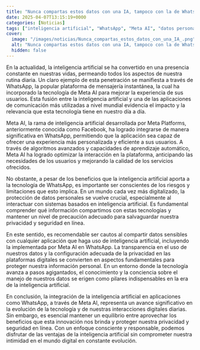 ```yaml
---
title: "Nunca compartas estos datos con una IA, tampoco con la de WhatsApp"
date: 2025-04-07T13:15:19+0000
categories: [Noticias]
tags: ["inteligencia artificial", "WhatsApp", "Meta AI", "datos personales", "privacidad", "seguridad", "tecnología."]
cover:
  image: "/images/noticias/Nunca_compartas_estos_datos_con_una_IA_.png"
  alt: "Nunca compartas estos datos con una IA, tampoco con la de WhatsApp"
  hidden: false
---
```


En la actualidad, la inteligencia artificial se ha convertido en una presencia constante en nuestras vidas, permeando todos los aspectos de nuestra rutina diaria. Un claro ejemplo de esta penetración se manifiesta a través de WhatsApp, la popular plataforma de mensajería instantánea, la cual ha incorporado la tecnología de Meta AI para mejorar la experiencia de sus usuarios. Esta fusión entre la inteligencia artificial y una de las aplicaciones de comunicación más utilizadas a nivel mundial evidencia el impacto y la relevancia que esta tecnología tiene en nuestro día a día.

Meta AI, la rama de inteligencia artificial desarrollada por Meta Platforms, anteriormente conocida como Facebook, ha logrado integrarse de manera significativa en WhatsApp, permitiendo que la aplicación sea capaz de ofrecer una experiencia más personalizada y eficiente a sus usuarios. A través de algoritmos avanzados y capacidades de aprendizaje automático, Meta AI ha logrado optimizar la interacción en la plataforma, anticipando las necesidades de los usuarios y mejorando la calidad de los servicios ofrecidos.

No obstante, a pesar de los beneficios que la inteligencia artificial aporta a la tecnología de WhatsApp, es importante ser conscientes de los riesgos y limitaciones que esto implica. En un mundo cada vez más digitalizado, la protección de datos personales se vuelve crucial, especialmente al interactuar con sistemas basados en inteligencia artificial. Es fundamental comprender qué información compartimos con estas tecnologías y mantener un nivel de precaución adecuado para salvaguardar nuestra privacidad y seguridad en línea.

En este sentido, es recomendable ser cautos al compartir datos sensibles con cualquier aplicación que haga uso de inteligencia artificial, incluyendo la implementada por Meta AI en WhatsApp. La transparencia en el uso de nuestros datos y la configuración adecuada de la privacidad en las plataformas digitales se convierten en aspectos fundamentales para proteger nuestra información personal. En un entorno donde la tecnología avanza a pasos agigantados, el conocimiento y la conciencia sobre el manejo de nuestros datos se erigen como pilares indispensables en la era de la inteligencia artificial.

En conclusión, la integración de la inteligencia artificial en aplicaciones como WhatsApp, a través de Meta AI, representa un avance significativo en la evolución de la tecnología y de nuestras interacciones digitales diarias. Sin embargo, es esencial mantener un equilibrio entre aprovechar los beneficios que esta innovación nos brinda y proteger nuestra privacidad y seguridad en línea. Con un enfoque consciente y responsable, podemos disfrutar de las ventajas de la inteligencia artificial sin comprometer nuestra intimidad en el mundo digital en constante evolución.
